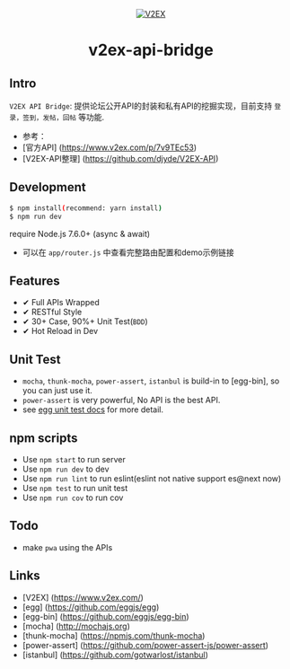 <p align="center">
  <a href="https://www.v2ex.com/" target="_blank">
    <img src="https://v2ex.assets.uxengine.net/site/logo@2x.png?m=1346064962" alt="V2EX" title="V2EX" />
  </a>
</p>

<h1 align="center">v2ex-api-bridge</h1>

## Intro

`V2EX API Bridge`: 提供论坛公开API的封装和私有API的挖掘实现，目前支持 `登录，签到，发帖，回帖` 等功能.  

- 参考：
- [官方API] (https://www.v2ex.com/p/7v9TEc53)
- [V2EX-API整理] (https://github.com/djyde/V2EX-API)

## Development

```bash
$ npm install(recommend: yarn install)
$ npm run dev
```

require Node.js 7.6.0+ (async & await)

* 可以在 `app/router.js` 中查看完整路由配置和demo示例链接

## Features

- ✔︎ Full APIs Wrapped
- ✔︎ RESTful Style
- ✔︎ 30+ Case, 90%+ Unit Test(`BDD`)
- ✔︎ Hot Reload in Dev

## Unit Test

- `mocha`, `thunk-mocha`, `power-assert`, `istanbul` is build-in to [egg-bin], so you can just use it.
- `power-assert` is very powerful, No API is the best API.
- see [egg unit test docs](https://eggjs.org/core/unittest) for more detail.

## npm scripts

- Use `npm start` to run server
- Use `npm run dev` to dev
- Use `npm run lint` to run eslint(eslint not native support es@next now)
- Use `npm test` to run unit test
- Use `npm run cov` to run cov

## Todo

- make `pwa` using the APIs

## Links

- [V2EX] (https://www.v2ex.com/)
- [egg] (https://github.com/eggjs/egg)
- [egg-bin] (https://github.com/eggjs/egg-bin)
- [mocha] (http://mochajs.org)
- [thunk-mocha] (https://npmjs.com/thunk-mocha)
- [power-assert] (https://github.com/power-assert-js/power-assert)
- [istanbul] (https://github.com/gotwarlost/istanbul)

